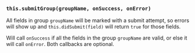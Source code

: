 ### `this.submitGroup(groupName, onSuccess, onError)`

All fields in group `groupName` will be marked with a submit attempt, so errors will show up and `this.didSubmit(field)` will return `true` for those fields.

Will call `onSuccess` if all the fields in the group `groupName` are valid, or else it will call `onError`. Both callbacks are optional.
